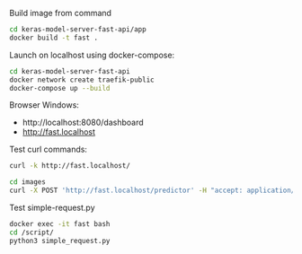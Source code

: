 


Build image from command
```bash
cd keras-model-server-fast-api/app
docker build -t fast .
```
Launch on localhost using docker-compose:
```bash
cd keras-model-server-fast-api
docker network create traefik-public
docker-compose up --build
```

Browser Windows:
- http://localhost:8080/dashboard
- http://fast.localhost

Test curl commands:
```bash
curl -k http://fast.localhost/

cd images
curl -X POST 'http://fast.localhost/predictor' -H "accept: application/json" -H "Content-Type: multipart/form-data" -F "file=@demo-face.jpeg;type=image/png"
```

Test simple-request.py
```bash
docker exec -it fast bash
cd /script/
python3 simple_request.py
```